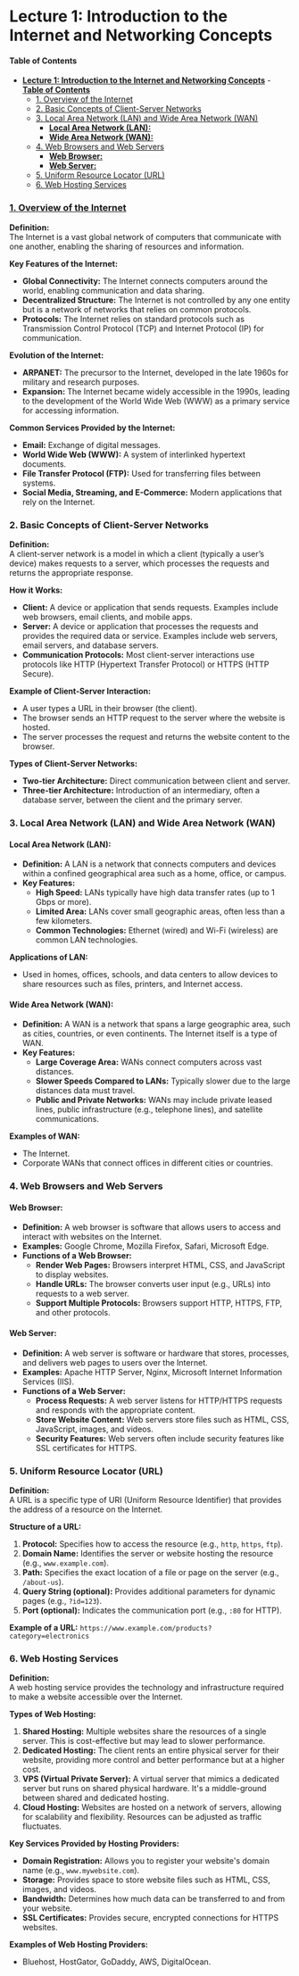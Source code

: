 # **Lecture 1: Introduction to the Internet and Networking Concepts**

#### **Table of Contents**
- [**Lecture 1: Introduction to the Internet and Networking Concepts**](#lecture-1-introduction-to-the-internet-and-networking-concepts)
      - [**Table of Contents**](#table-of-contents)
    - [1. Overview of the Internet ](#1-overview-of-the-internet-)
    - [2. Basic Concepts of Client-Server Networks ](#2-basic-concepts-of-client-server-networks-)
    - [3. Local Area Network (LAN) and Wide Area Network (WAN) ](#3-local-area-network-lan-and-wide-area-network-wan-)
      - [**Local Area Network (LAN):**](#local-area-network-lan)
      - [**Wide Area Network (WAN):**](#wide-area-network-wan)
    - [4. Web Browsers and Web Servers ](#4-web-browsers-and-web-servers-)
      - [**Web Browser:**](#web-browser)
      - [**Web Server:**](#web-server)
    - [5. Uniform Resource Locator (URL) ](#5-uniform-resource-locator-url-)
    - [6. Web Hosting Services ](#6-web-hosting-services-)

### [1. Overview of the Internet ](#1-overview-of-the-internet-)

**Definition:**  
The Internet is a vast global network of computers that communicate with one another, enabling the sharing of resources and information.

**Key Features of the Internet:**
- **Global Connectivity:** The Internet connects computers around the world, enabling communication and data sharing.
- **Decentralized Structure:** The Internet is not controlled by any one entity but is a network of networks that relies on common protocols.
- **Protocols:** The Internet relies on standard protocols such as Transmission Control Protocol (TCP) and Internet Protocol (IP) for communication.

**Evolution of the Internet:**
- **ARPANET:** The precursor to the Internet, developed in the late 1960s for military and research purposes.
- **Expansion:** The Internet became widely accessible in the 1990s, leading to the development of the World Wide Web (WWW) as a primary service for accessing information.

**Common Services Provided by the Internet:**
- **Email:** Exchange of digital messages.
- **World Wide Web (WWW):** A system of interlinked hypertext documents.
- **File Transfer Protocol (FTP):** Used for transferring files between systems.
- **Social Media, Streaming, and E-Commerce:** Modern applications that rely on the Internet.

### 2. Basic Concepts of Client-Server Networks <a id="basic-concepts-of-client-server-networks"></a>

**Definition:**  
A client-server network is a model in which a client (typically a user’s device) makes requests to a server, which processes the requests and returns the appropriate response.

**How it Works:**
- **Client:** A device or application that sends requests. Examples include web browsers, email clients, and mobile apps.
- **Server:** A device or application that processes the requests and provides the required data or service. Examples include web servers, email servers, and database servers.
- **Communication Protocols:** Most client-server interactions use protocols like HTTP (Hypertext Transfer Protocol) or HTTPS (HTTP Secure).

**Example of Client-Server Interaction:**
- A user types a URL in their browser (the client).
- The browser sends an HTTP request to the server where the website is hosted.
- The server processes the request and returns the website content to the browser.

**Types of Client-Server Networks:**
- **Two-tier Architecture:** Direct communication between client and server.
- **Three-tier Architecture:** Introduction of an intermediary, often a database server, between the client and the primary server.

### 3. Local Area Network (LAN) and Wide Area Network (WAN) <a id="local-area-network-lan-and-wide-area-network-wan"></a>

#### **Local Area Network (LAN):**
- **Definition:** A LAN is a network that connects computers and devices within a confined geographical area such as a home, office, or campus.
- **Key Features:**
  - **High Speed:** LANs typically have high data transfer rates (up to 1 Gbps or more).
  - **Limited Area:** LANs cover small geographic areas, often less than a few kilometers.
  - **Common Technologies:** Ethernet (wired) and Wi-Fi (wireless) are common LAN technologies.
  
**Applications of LAN:**
- Used in homes, offices, schools, and data centers to allow devices to share resources such as files, printers, and Internet access.

#### **Wide Area Network (WAN):**
- **Definition:** A WAN is a network that spans a large geographic area, such as cities, countries, or even continents. The Internet itself is a type of WAN.
- **Key Features:**
  - **Large Coverage Area:** WANs connect computers across vast distances.
  - **Slower Speeds Compared to LANs:** Typically slower due to the large distances data must travel.
  - **Public and Private Networks:** WANs may include private leased lines, public infrastructure (e.g., telephone lines), and satellite communications.

**Examples of WAN:**
- The Internet.
- Corporate WANs that connect offices in different cities or countries.

### 4. Web Browsers and Web Servers <a id="web-browsers-and-web-servers"></a>

#### **Web Browser:**
- **Definition:** A web browser is software that allows users to access and interact with websites on the Internet.
- **Examples:** Google Chrome, Mozilla Firefox, Safari, Microsoft Edge.
- **Functions of a Web Browser:**
  - **Render Web Pages:** Browsers interpret HTML, CSS, and JavaScript to display websites.
  - **Handle URLs:** The browser converts user input (e.g., URLs) into requests to a web server.
  - **Support Multiple Protocols:** Browsers support HTTP, HTTPS, FTP, and other protocols.

#### **Web Server:**
- **Definition:** A web server is software or hardware that stores, processes, and delivers web pages to users over the Internet.
- **Examples:** Apache HTTP Server, Nginx, Microsoft Internet Information Services (IIS).
- **Functions of a Web Server:**
  - **Process Requests:** A web server listens for HTTP/HTTPS requests and responds with the appropriate content.
  - **Store Website Content:** Web servers store files such as HTML, CSS, JavaScript, images, and videos.
  - **Security Features:** Web servers often include security features like SSL certificates for HTTPS.

### 5. Uniform Resource Locator (URL) <a id="uniform-resource-locator-url"></a>

**Definition:**  
A URL is a specific type of URI (Uniform Resource Identifier) that provides the address of a resource on the Internet.

**Structure of a URL:**
1. **Protocol:** Specifies how to access the resource (e.g., `http`, `https`, `ftp`).
2. **Domain Name:** Identifies the server or website hosting the resource (e.g., `www.example.com`).
3. **Path:** Specifies the exact location of a file or page on the server (e.g., `/about-us`).
4. **Query String (optional):** Provides additional parameters for dynamic pages (e.g., `?id=123`).
5. **Port (optional):** Indicates the communication port (e.g., `:80` for HTTP).

**Example of a URL:**
`https://www.example.com/products?category=electronics`

### 6. Web Hosting Services <a id="web-hosting-services"></a>

**Definition:**  
A web hosting service provides the technology and infrastructure required to make a website accessible over the Internet.

**Types of Web Hosting:**
1. **Shared Hosting:** Multiple websites share the resources of a single server. This is cost-effective but may lead to slower performance.
2. **Dedicated Hosting:** The client rents an entire physical server for their website, providing more control and better performance but at a higher cost.
3. **VPS (Virtual Private Server):** A virtual server that mimics a dedicated server but runs on shared physical hardware. It's a middle-ground between shared and dedicated hosting.
4. **Cloud Hosting:** Websites are hosted on a network of servers, allowing for scalability and flexibility. Resources can be adjusted as traffic fluctuates.

**Key Services Provided by Hosting Providers:**
- **Domain Registration:** Allows you to register your website's domain name (e.g., `www.mywebsite.com`).
- **Storage:** Provides space to store website files such as HTML, CSS, images, and videos.
- **Bandwidth:** Determines how much data can be transferred to and from your website.
- **SSL Certificates:** Provides secure, encrypted connections for HTTPS websites.

**Examples of Web Hosting Providers:**
- Bluehost, HostGator, GoDaddy, AWS, DigitalOcean.